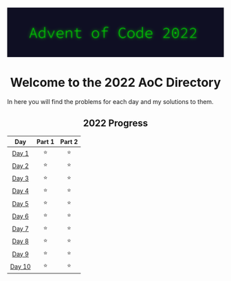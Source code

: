 ![AoC2022 logo](https://raw.githubusercontent.com/tfeuerbach/advent-of-code/main/2022/aoc_2022.png)

<h1 align="center">Welcome to the 2022 AoC Directory</h1>
<div>
  <div align="left">
    <p>In here you will find the problems for each day and my solutions to them.</p>
  </div>
  <div align="center">

<!--- advent_readme_stars table --->
## 2022 Progress

| Day | Part 1 | Part 2 |
| :---: | :---: | :---: |
| [Day 1](https://github.com/tfeuerbach/advent_of_code/tree/main/2022/day-01) | ⭐ | ⭐ |
| [Day 2](https://github.com/tfeuerbach/advent_of_code/tree/main/2022/day-02) | ⭐ | ⭐ |
| [Day 3](https://github.com/tfeuerbach/advent_of_code/tree/main/2022/day-03) | ⭐ | ⭐ |
| [Day 4](https://github.com/tfeuerbach/advent_of_code/tree/main/2022/day-04) | ⭐ | ⭐ |
| [Day 5](https://github.com/tfeuerbach/advent_of_code/tree/main/2022/day-05) | ⭐ | ⭐ |
| [Day 6](https://github.com/tfeuerbach/advent_of_code/tree/main/2022/day-06) | ⭐ | ⭐ |
| [Day 7](https://github.com/tfeuerbach/advent_of_code/tree/main/2022/day-07) | ⭐ | ⭐ |
| [Day 8](https://github.com/tfeuerbach/advent_of_code/tree/main/2022/day-08) | ⭐ | ⭐ |
| [Day 9](https://github.com/tfeuerbach/advent_of_code/tree/main/2022/day-09) | ⭐ | ⭐ |
| [Day 10](https://github.com/tfeuerbach/advent_of_code/tree/main/2022/day-010) | ⭐ | ⭐ |
<!--- advent_readme_stars table --->

  </div>
</div>
